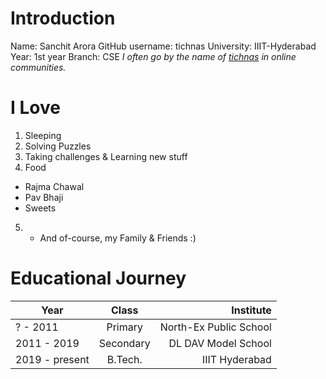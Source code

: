 # Introduction
Name: Sanchit Arora
GitHub username: tichnas
University: IIIT-Hyderabad
Year: 1st year
Branch: CSE
_I often go by the name of [tichnas](https://www.google.com/search?q=tichnas) in online communities._
# I Love
1. Sleeping
2. Solving Puzzles
3. Taking challenges & Learning new stuff
4. Food
  * Rajma Chawal
  * Pav Bhaji
  * Sweets
5. -   And of-course, my Family & Friends :)
# Educational Journey

| Year           | Class     | Institute              |
| -------------- |:---------:| ----------------------:|
| ? - 2011       | Primary   | North-Ex Public School |
| 2011 - 2019    | Secondary |   DL DAV Model School  |
| 2019 - present | B.Tech.   |    IIIT Hyderabad      |


